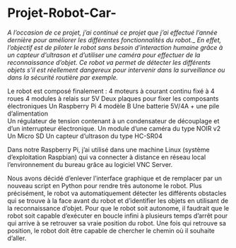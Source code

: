 # Projet-Robot-Car-

_A l’occasion de ce projet, j’ai continué ce projet que j’ai effectué l’année dernière pour améliorer les différentes fonctionnalités du robot.__
_En effet, l’objectif est de piloter le robot sans besoin d’interaction humaine grâce à un capteur d’ultrason et d’utiliser une caméra pour effectuer de la reconnaissance d’objet. Ce robot va permet de détecter les différents objets s’il est réellement dangereux pour intervenir dans la surveillance ou dans la sécurité routière par exemple._

Le robot est composé finalement :
4 moteurs à courant continu fixé à 4 roues
4 modules à relais sur 5V
Deux plaques pour fixer les composants électroniques
Un Raspberry Pi 4 modèle B
Une batterie 5V/4A + une pile d’alimentation  
Un régulateur de tension contenant à un condensateur de découplage et d’un interrupteur électronique.
Un module d’une caméra du type NOIR v2
Un Micro SD 
Un capteur d’ultrason du type HC-SR04 

Dans notre Raspberry Pi, j’ai utilisé dans une machine Linux (système d’exploitation Raspbian)  qui va connecter à distance en réseau local l’environnement du bureau grâce au logiciel VNC Server. 

Nous avons décidé d’enlever l’interface graphique et de remplacer par un nouveau script en Python pour rendre très autonome le robot. Plus précisément, le robot va automatiquement détecter les différents obstacles qui se trouve à la face avant du robot et d’identifier les objets en utilisant de la reconnaissance d’objet.
Pour que le robot soit autonome, il faudrait que le robot soit capable d’exécuter en boucle infini à plusieurs temps d’arrêt pour qui arrive à se retrouver sa vraie position du robot. Une fois qui retrouve sa position, le robot doit être capable de chercher le chemin où il souhaite d’aller. 
